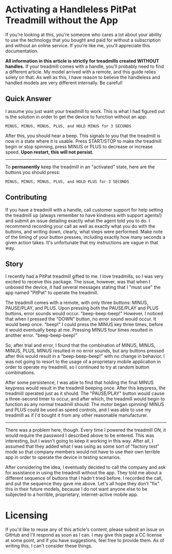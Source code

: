# Activating a Handleless PitPat Treadmill without the App
If you're looking at this, you're someone who cares a lot about your ability to use the technology that you bought and paid for without a subscription and without an online service. If you're like me, you'll appreciate this documentation.

**All information in this article is strictly for treadmills created WITHOUT handles.** If your treadmill comes with a handle, you'll probably need to find a different article. My model arrived with a remote, and this guide relies solely on that. As well as this, I have reason to believe the handleless and handled models are very different internally. Be careful!

## Quick Answer
I assume you just want your treadmill to work. This is what I had figured out is the solution in order to get the device to function without an app:

`MINUS, MINUS, MINUS, PLUS, and HOLD MINUS for 3 SECONDS`

After this, you should hear a beep. This signals to you that the treadmill is now in a state where it is usable. Press START/STOP to make the treadmill begin or stop spinning, press MINUS or PLUS to decrease or increase speed. **Upon restart, this will not persist.**

---

To **permanently** keep the treadmill in an "activated" state, here are the buttons you should press:

`MINUS, MINUS, MINUS, PLUS, and HOLD PLUS for 3 SECONDS`

## Contributing
If you have a treadmill with a handle, call customer support for help setting the treadmill up (always remember to have kindness with support agents!) and submit an issue detailing exactly what the agent told you to do. I recommend recording your call as well as exactly what you do with the buttons, and writing down, clearly, what steps were performed. Make note of the timing of your button presses, including exactly how many seconds a given action takes. It's unfortunate that my instructions are vague in that way.

## Story
I recently had a PitPat treadmill gifted to me. I love treadmills, so I was very excited to receive this package. The issue, however, was that when I unboxed the device, it had several messages stating that I "must use" the app named "PitPat" to operate the treadmill.

The treadmill comes with a remote, with only three buttons: MINUS, PAUSE/PLAY, and PLUS. Upon pressing both the PAUSE/PLAY and PLUS buttons, error sounds would occur. "beep-beep-beep!" However, I noticed that when I pressed the "DOWN" button, no error sound would occur. It would beep once. "beep!" I could press the MINUS key three times, before it would eventually beep at me. Pressing MINUS four times resulted in another error. "beep-beep-beep!" 

So, after trial and error, I found that the combination of MINUS, MINUS, MINUS, PLUS, MINUS resulted in no error sounds, but any buttons pressed after this would result in a "beep-beep-beep!" with no change in behavior. I was not going to resort to the usage of a proprietary mobile application in order to operate my treadmill, so I continued to try at random button combinations.

After some persistence, I was able to find that holding the final MINUS keypress would result in the treadmill beeping once. After this keypress, the treadmill operated just as it should. The "PAUSE/PLAY" button would cause a three-second timer to occur, and after which, the treadmill would begin to function as any normal treadmill should: The motor began spinning! MINUS and PLUS could be used as speed controls, and I was able to use my treadmill as if I'd bought it from any other reasonable manufacturer.

---

There was a problem here, though. Every time I powered the treadmill ON, it would require the password I described above to be entered. This was interesting, but I wasn't going to keep it working in this way. After all, I assumed that they added what I was using as some sort of "factory test" mode so that company members would not have to use their own terrible app in order to operate the device in testing scenarios.

After considering the idea, I eventually decided to call the company and ask for assistance in using the treadmill without the app. They told me about a different sequence of buttons that I hadn't tried before. I recorded the call, and put the sequence they gave me above. Let's all hope they don't "fix" this in their future models, because I do not want anyone else to be subjected to a horrible, proprietary, internet-active mobile app.

# Licensing
If you'd like to reuse any of this article's content, please submit an issue on GitHub and I'll respond as soon as I can. I may give this page a CC license at some point, and if you have suggestions, feel free to provide them. As of writing this, I can't consider these things.
